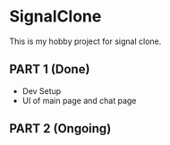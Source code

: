 # SignalClone
This is my hobby project for signal clone.

## PART 1 (Done) 

- Dev Setup
- UI of main page and chat page

## PART 2 (Ongoing)

